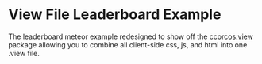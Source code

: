 # View File Leaderboard Example

The leaderboard meteor example redesigned to show off the [ccorcos:view](https://github.com/ccorcos/meteor-compile-view)
 package allowing you to combine all client-side css, js, and html into one .view
  file.
